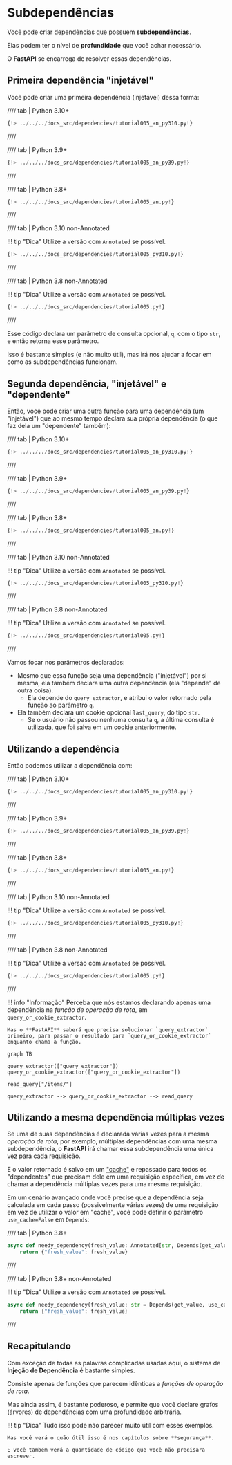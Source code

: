 # Subdependências

Você pode criar dependências que possuem **subdependências**.

Elas podem ter o nível de **profundidade** que você achar necessário.

O **FastAPI** se encarrega de resolver essas dependências.

## Primeira dependência "injetável"

Você pode criar uma primeira dependência (injetável) dessa forma:

//// tab | Python 3.10+

```Python hl_lines="8-9"
{!> ../../../docs_src/dependencies/tutorial005_an_py310.py!}
```

////

//// tab | Python 3.9+

```Python hl_lines="8-9"
{!> ../../../docs_src/dependencies/tutorial005_an_py39.py!}
```

////

//// tab | Python 3.8+

```Python hl_lines="9-10"
{!> ../../../docs_src/dependencies/tutorial005_an.py!}
```

////

//// tab | Python 3.10 non-Annotated

!!! tip "Dica"
    Utilize a versão com `Annotated` se possível.

```Python hl_lines="6-7"
{!> ../../../docs_src/dependencies/tutorial005_py310.py!}
```

////

//// tab | Python 3.8 non-Annotated

!!! tip "Dica"
    Utilize a versão com `Annotated` se possível.

```Python hl_lines="8-9"
{!> ../../../docs_src/dependencies/tutorial005.py!}
```

////

Esse código declara um parâmetro de consulta opcional, `q`, com o tipo `str`, e então retorna esse parâmetro.

Isso é bastante simples (e não muito útil), mas irá nos ajudar a focar em como as subdependências funcionam.

## Segunda dependência, "injetável" e "dependente"

Então, você pode criar uma outra função para uma dependência (um "injetável") que ao mesmo tempo declara sua própria dependência (o que faz dela um "dependente" também):

//// tab | Python 3.10+

```Python hl_lines="13"
{!> ../../../docs_src/dependencies/tutorial005_an_py310.py!}
```

////

//// tab | Python 3.9+

```Python hl_lines="13"
{!> ../../../docs_src/dependencies/tutorial005_an_py39.py!}
```

////

//// tab | Python 3.8+

```Python hl_lines="14"
{!> ../../../docs_src/dependencies/tutorial005_an.py!}
```

////

//// tab | Python 3.10 non-Annotated

!!! tip "Dica"
    Utilize a versão com `Annotated` se possível.

```Python hl_lines="11"
{!> ../../../docs_src/dependencies/tutorial005_py310.py!}
```

////

//// tab | Python 3.8 non-Annotated

!!! tip "Dica"
    Utilize a versão com `Annotated` se possível.

```Python hl_lines="13"
{!> ../../../docs_src/dependencies/tutorial005.py!}
```

////

Vamos focar nos parâmetros declarados:

* Mesmo que essa função seja uma dependência ("injetável") por si mesma, ela também declara uma outra dependência (ela "depende" de outra coisa).
    * Ela depende do `query_extractor`, e atribui o valor retornado pela função ao parâmetro `q`.
* Ela também declara um cookie opcional `last_query`, do tipo `str`.
    * Se o usuário não passou nenhuma consulta `q`, a última consulta é utilizada, que foi salva em um cookie anteriormente.

## Utilizando a dependência

Então podemos utilizar a dependência com:

//// tab | Python 3.10+

```Python hl_lines="23"
{!> ../../../docs_src/dependencies/tutorial005_an_py310.py!}
```

////

//// tab | Python 3.9+

```Python hl_lines="23"
{!> ../../../docs_src/dependencies/tutorial005_an_py39.py!}
```

////

//// tab | Python 3.8+

```Python hl_lines="24"
{!> ../../../docs_src/dependencies/tutorial005_an.py!}
```

////

//// tab | Python 3.10 non-Annotated

!!! tip "Dica"
    Utilize a versão com `Annotated` se possível.

```Python hl_lines="19"
{!> ../../../docs_src/dependencies/tutorial005_py310.py!}
```

////

//// tab | Python 3.8 non-Annotated

!!! tip "Dica"
    Utilize a versão com `Annotated` se possível.

```Python hl_lines="22"
{!> ../../../docs_src/dependencies/tutorial005.py!}
```

////

!!! info "Informação"
    Perceba que nós estamos declarando apenas uma dependência na *função de operação de rota*, em `query_or_cookie_extractor`.

    Mas o **FastAPI** saberá que precisa solucionar `query_extractor` primeiro, para passar o resultado para `query_or_cookie_extractor` enquanto chama a função.

```mermaid
graph TB

query_extractor(["query_extractor"])
query_or_cookie_extractor(["query_or_cookie_extractor"])

read_query["/items/"]

query_extractor --> query_or_cookie_extractor --> read_query
```

## Utilizando a mesma dependência múltiplas vezes

Se uma de suas dependências é declarada várias vezes para a mesma *operação de rota*, por exemplo, múltiplas dependências com uma mesma subdependência, o **FastAPI** irá chamar essa subdependência uma única vez para cada requisição.

E o valor retornado é salvo em um <abbr title="Um utilitário/sistema para armazenar valores calculados/gerados para serem reutilizados em vez de computá-los novamente.">"cache"</abbr> e repassado para todos os "dependentes" que precisam dele em uma requisição específica, em vez de chamar a dependência múltiplas vezes para uma mesma requisição.

Em um cenário avançado onde você precise que a dependência seja calculada em cada passo (possivelmente várias vezes) de uma requisição em vez de utilizar o valor em "cache", você pode definir o parâmetro `use_cache=False` em `Depends`:

//// tab | Python 3.8+

```Python hl_lines="1"
async def needy_dependency(fresh_value: Annotated[str, Depends(get_value, use_cache=False)]):
    return {"fresh_value": fresh_value}
```

////

//// tab | Python 3.8+ non-Annotated

!!! tip "Dica"
    Utilize a versão com `Annotated` se possível.

```Python hl_lines="1"
async def needy_dependency(fresh_value: str = Depends(get_value, use_cache=False)):
    return {"fresh_value": fresh_value}
```

////

## Recapitulando

Com exceção de todas as palavras complicadas usadas aqui, o sistema de **Injeção de Dependência** é bastante simples.

Consiste apenas de funções que parecem idênticas a *funções de operação de rota*.

Mas ainda assim, é bastante poderoso, e permite que você declare grafos (árvores) de dependências com uma profundidade arbitrária.

!!! tip "Dica"
    Tudo isso pode não parecer muito útil com esses exemplos.

    Mas você verá o quão útil isso é nos capítulos sobre **segurança**.

    E você também verá a quantidade de código que você não precisara escrever.
